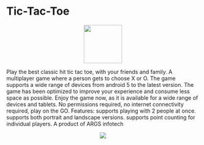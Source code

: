 # Tic-Tac-Toe
<p align="center">
<img width="100" height="100" src="https://firebasestorage.googleapis.com/v0/b/github--images.appspot.com/o/TicTacToe%2FTicTacToewithblack.jpg?alt=media&token=1f494b8b-448b-4523-b8d8-b49930fe0afb"></img>
</p>
Play the best classic hit tic tac toe, with your friends and family. A multiplayer game where a person gets to choose X or O. The game supports a wide range of devices from android 5 to the latest version. The game has been optimized to improve your experience and consume less space as possible. Enjoy the game now, as it is available for a wide range of devices and tablets. No permissions required, no internet connectivity required, play on the GO.  Features: supports playing with 2 people at once. supports both portrait and landscape versions. supports point counting for individual players.   A product of ARGS infotech
<p align="center">
<img src="https://firebasestorage.googleapis.com/v0/b/github--images.appspot.com/o/TicTacToe%2Ftic%20tac%20toe%20full%20banner%20with%20new%20args%20logo.jpg?alt=media&token=51258b55-8d08-4a36-8b02-43fedb5f2626"></img>
</p>
